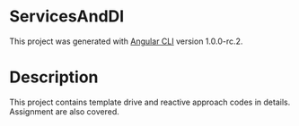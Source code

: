 # ServicesAndDI

This project was generated with [Angular CLI](https://github.com/angular/angular-cli) version 1.0.0-rc.2.

# Description

This project contains template drive and reactive approach codes in details. 
Assignment are also covered.